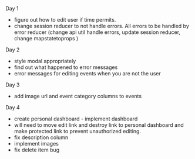 Day 1
* figure out how to edit user if time permits.
* change session reducer to not handle errors. All errors to be handled by error reducer (change api util handle errors, update session reducer, change mapstatetoprops )

Day 2

* style modal appropriately
* find out what happened to error messages
* error messages for editing events when you are not the user

Day 3
* add image url and event category columns to events

Day 4
* create personal dashboard - implement dashboard
* will need to move edit link and destroy link to personal dashboard and make protected link to prevent unauthorized editing.
* fix description column
* implement images
* fix delete item bug
